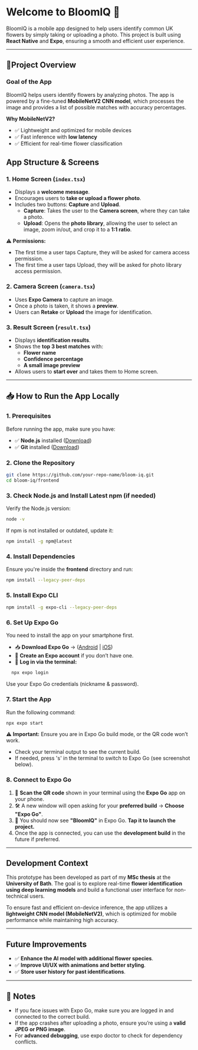 # Welcome to BloomIQ 🌼

BloomIQ is a mobile app designed to help users identify common UK flowers by simply taking or uploading a photo. This project is built using **React Native** and **Expo**, ensuring a smooth and efficient user experience.

---

## 📱**Project Overview**
### **Goal of the App**
BloomIQ helps users identify flowers by analyzing photos. The app is powered by a fine-tuned **MobileNetV2 CNN model**, which processes the image and provides a list of possible matches with accuracy percentages.

**Why MobileNetV2?**
- ✅ Lightweight and optimized for mobile devices
- ✅ Fast inference with **low latency**
- ✅ Efficient for real-time flower classification

## **App Structure & Screens**

### **1. Home Screen (`index.tsx`)**
- Displays a **welcome message**.
- Encourages users to **take or upload a flower photo**.
- Includes two buttons: **Capture** and **Upload**.
    - **Capture**: Takes the user to the **Camera screen**, where they can take a photo.
    - **Upload**: Opens the **photo library**, allowing the user to select an image, zoom in/out, and crop it to a **1:1 ratio**.

⚠️ **Permissions:**
- The first time a user taps Capture, they will be asked for camera access permission.
- The first time a user taps Upload, they will be asked for photo library access permission.

### **2. Camera Screen (`camera.tsx`)**
- Uses **Expo Camera** to capture an image.
- Once a photo is taken, it shows a **preview**.
- Users can **Retake** or **Upload** the image for identification.

### **3. Result Screen (`result.tsx`)**
- Displays **identification results**.
- Shows the **top 3 best matches** with:
  - **Flower name**
  - **Confidence percentage**
  - **A small image preview**
- Allows users to **start over** and takes them to Home screen.

---

## **📥 How to Run the App Locally**  

### **1. Prerequisites**  
Before running the app, make sure you have:  
- ✅ **Node.js** installed ([Download](https://nodejs.org/))  
- ✅ **Git** installed ([Download](https://git-scm.com/))  

### **2. Clone the Repository**  
```bash
git clone https://github.com/your-repo-name/bloom-iq.git
cd bloom-iq/frontend
```

### **3. Check Node.js and Install Latest npm (if needed)**
Verify the Node.js version:
```bash
node -v
```
If npm is not installed or outdated, update it:
```bash
npm install -g npm@latest
```
### **4. Install Dependencies**
Ensure you're inside the **frontend** directory and run:
```bash
npm install --legacy-peer-deps
```
### **5. Install Expo CLI**
```bash
npm install -g expo-cli --legacy-peer-deps
```

### **6. Set Up Expo Go**  
You need to install the app on your smartphone first.
- 📥 **Download Expo Go** → ([Android](https://play.google.com/store/apps/details?id=host.exp.exponent) | [iOS](https://apps.apple.com/us/app/expo-go/id982107779))  
- 📝 **Create an Expo account** if you don’t have one.  
- 🔑 **Log in via the terminal:**  
```bash
  npx expo login
```
Use your Expo Go credentials (nickname & password).

### **7. Start the App**
Run the following command:
```bash
npx expo start
```
⚠️ **Important:**
Ensure you are in Expo Go build mode, or the QR code won’t work.
- Check your terminal output to see the current build.
- If needed, press 's' in the terminal to switch to Expo Go (see screenshot below).

### **8. Connect to Expo Go**  

1. 📸 **Scan the QR code** shown in your terminal using the **Expo Go** app on your phone.  
2. 🛠️ A new window will open asking for your **preferred build** → **Choose "Expo Go"**.  
3. 🌱 You should now see **"BloomIQ"** in Expo Go. **Tap it to launch the project.**  
4. Once the app is connected, you can use the **development build** in the future if preferred.

---

## **Development Context**
This prototype has been developed as part of my **MSc thesis** at the **University of Bath**. The goal is to explore real-time **flower identification using deep learning models** and build a functional user interface for non-technical users.  

To ensure fast and efficient on-device inference, the app utilizes a **lightweight CNN model (MobileNetV2)**, which is optimized for mobile performance while maintaining high accuracy.

---

## **Future Improvements**
- ✅ **Enhance the AI model with additional flower species**.
- ✅ **Improve UI/UX with animations and better styling**.
- ✅ **Store user history for past identifications**.

---

## 📌 **Notes**
- If you face issues with Expo Go, make sure you are logged in and connected to the correct build.
- If the app crashes after uploading a photo, ensure you’re using a **valid JPEG or PNG image**.
- For **advanced debugging**, use expo doctor to check for dependency conflicts.
